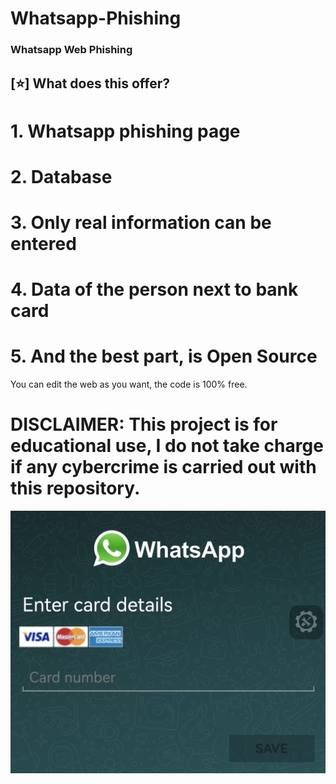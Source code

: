 # Whatsapp-Phishing

<h3>Whatsapp Web Phishing</h3>
<h2>[⭐] What does this offer?</h2>
<h1> 1. Whatsapp phishing page </h1>
<h1> 2. Database</h1>
<h1> 3. Only real information can be entered</h1>
<h1> 4. Data of the person next to bank card</h1>
<h1> 5. And the best part, is Open Source</h1>

<p>You can edit the web as you want, the code is 100% free.</p>

<h1>DISCLAIMER: This project is for educational use, I do not take charge if any cybercrime is carried out with this repository.</h1

<h1></h1>
<img src="cap1.jpg">
